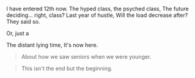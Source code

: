 I have entered 12th now.
The hyped class, the psyched class,
The future deciding... right, class?
Last year of hustle,
Will the load decrease after?
They said so.

Or, just a 

The distant lying time,
It's now here.


> About how we saw seniors when we were younger.

> This isn't the end but the beginning.